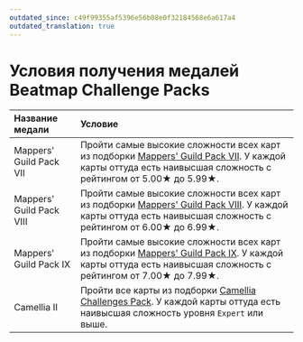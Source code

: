 ```yaml
---
outdated_since: c49f99355af5396e56b08e0f32184568e6a617a4
outdated_translation: true
---
```


# Условия получения медалей Beatmap Challenge Packs

| Название медали | Условие |
| :-- | :-- |
| Mappers' Guild Pack VII | Пройти самые высокие сложности всех карт из подборки [Mappers' Guild Pack VII](https://osu.ppy.sh/beatmaps/packs/2034). У каждой карты оттуда есть наивысшая сложность с рейтингом от 5.00★ до 5.99★. |
| Mappers' Guild Pack VIII | Пройти самые высокие сложности всех карт из подборки [Mappers' Guild Pack VIII](https://osu.ppy.sh/beatmaps/packs/2035). У каждой карты оттуда есть наивысшая сложность с рейтингом от 6.00★ до 6.99★. |
| Mappers' Guild Pack IX | Пройти самые высокие сложности всех карт из подборки [Mappers' Guild Pack IX](https://osu.ppy.sh/beatmaps/packs/2036). У каждой карты оттуда есть наивысшая сложность с рейтингом от 7.00★ до 7.99★. |
| Camellia II | Пройти все карты из подборки [Camellia Challenges Pack](https://osu.ppy.sh/beatmaps/packs/2053). У каждой карты оттуда есть наивысшая сложность уровня `Expert` или выше. |
